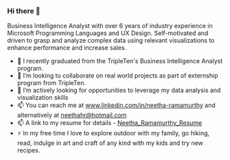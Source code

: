 ### Hi there 👋
Business Intelligence Analyst with over 6 years of industry experience in Microsoft Programming Languages and UX Design. Self-motivated and driven to grasp and analyze complex data using relevant visualizations to enhance performance and increase sales.
<!--
**neethahra/neethahra** is a ✨ _special_ ✨ repository because its `README.md` (this file) appears on your GitHub profile.

Here are some ideas to get you started: -->

- 🔭 I recently graduated from the TripleTen's Business Intelligence Analyst program.
- 👯 I’m looking to collaborate on real world projects as part of externship program from TripleTen.
- 🤔 I’m actively looking for opportunities to leverage my data analysis and visualization skills
- 📫 You can reach me at www.linkedin.com/in/neetha-ramamurthy and alternatively at neethahr@hotmail.com
- 📫 A link to my resume for details - [Neetha_Ramamurthy_Resume](https://docs.google.com/document/d/1eTqx5IXe5W1sayfqMn0I6J9CTaU1BxkH6UVIw2w712k/edit?usp=sharing)
- ⚡ In my free time I love to explore outdoor with my family, go hiking, read, indulge in art and craft of any kind with my kids and try new recipes.
